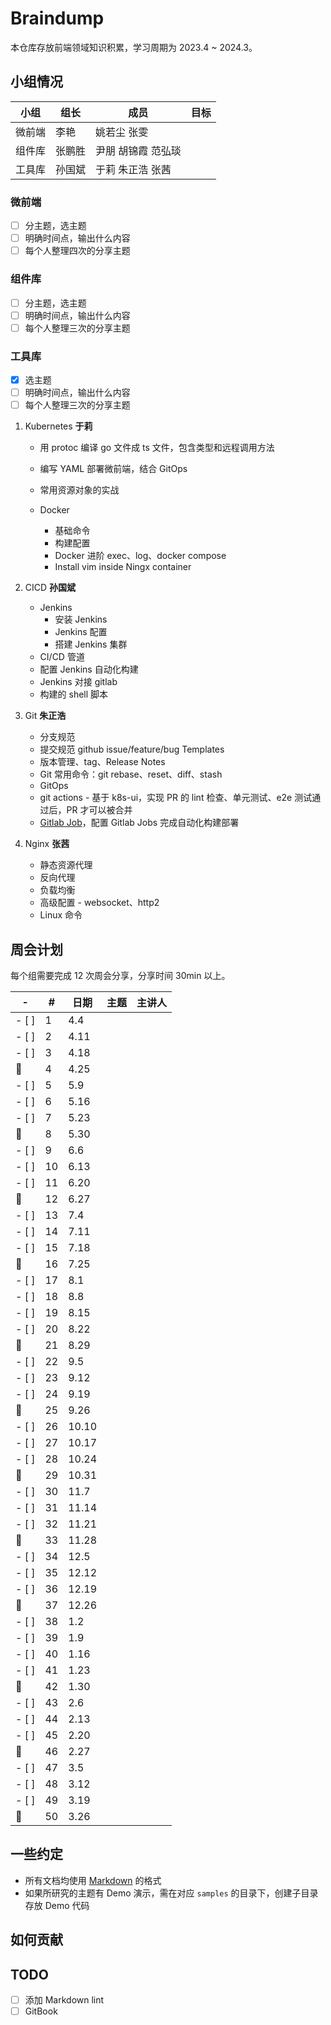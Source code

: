 # Braindump

本仓库存放前端领域知识积累，学习周期为 2023.4 ~ 2024.3。

## 小组情况

| 小组   | 组长   | 成员               | 目标 |
| ------ | ------ | ------------------ | ---- |
| 微前端 | 李艳   | 姚若尘 张雯        |      |
| 组件库 | 张鹏胜 | 尹朋 胡锦霞 范弘琰 |      |
| 工具库 | 孙国斌 | 于莉 朱正浩 张茜   |      |

<!-- 列出每个小组详细的年度规划，什么时间点，谁完成什么事情 -->

### 微前端

- [ ] 分主题，选主题
- [ ] 明确时间点，输出什么内容
- [ ] 每个人整理四次的分享主题

### 组件库

- [ ] 分主题，选主题
- [ ] 明确时间点，输出什么内容
- [ ] 每个人整理三次的分享主题

### 工具库

- [x] 选主题
- [ ] 明确时间点，输出什么内容
- [ ] 每个人整理三次的分享主题

1. Kubernetes **于莉**

   - 用 protoc 编译 go 文件成 ts 文件，包含类型和远程调用方法
   - 编写 YAML 部署微前端，结合 GitOps
   - 常用资源对象的实战
   - Docker

     - 基础命令
     - 构建配置
     - Docker 进阶 exec、log、docker compose
     - Install vim inside Ningx container

2. CICD **孙国斌**

   - Jenkins
     - 安装 Jenkins
     - Jenkins 配置
     - 搭建 Jenkins 集群
   - CI/CD 管道
   - 配置 Jenkins 自动化构建
   - Jenkins 对接 gitlab
   - 构建的 shell 脚本

3. Git **朱正浩**

   - 分支规范
   - 提交规范 github issue/feature/bug Templates
   - 版本管理、tag、Release Notes
   - Git 常用命令：git rebase、reset、diff、stash
   - GitOps
   - git actions - 基于 k8s-ui，实现 PR 的 lint 检查、单元测试、e2e 测试通过后，PR 才可以被合并
   - [Gitlab Job](https://gitlab.daocloud.cn/help/ci/examples/index)，配置 Gitlab Jobs 完成自动化构建部署

4. Nginx **张茜**

   - 静态资源代理
   - 反向代理
   - 负载均衡
   - 高级配置 - websocket、http2
   - Linux 命令

## 周会计划

每个组需要完成 12 次周会分享，分享时间 30min 以上。

| -     | #   | 日期  | 主题 | 主讲人 |
| ----- | --- | ----- | ---- | ------ |
| - [ ] | 1   | 4.4   |      |        |
| - [ ] | 2   | 4.11  |      |        |
| - [ ] | 3   | 4.18  |      |        |
| 🙈    | 4   | 4.25  |      |        |
| - [ ] | 5   | 5.9   |      |        |
| - [ ] | 6   | 5.16  |      |        |
| - [ ] | 7   | 5.23  |      |        |
| 🙈    | 8   | 5.30  |      |        |
| - [ ] | 9   | 6.6   |      |        |
| - [ ] | 10  | 6.13  |      |        |
| - [ ] | 11  | 6.20  |      |        |
| 🙈    | 12  | 6.27  |      |        |
| - [ ] | 13  | 7.4   |      |        |
| - [ ] | 14  | 7.11  |      |        |
| - [ ] | 15  | 7.18  |      |        |
| 🙈    | 16  | 7.25  |      |        |
| - [ ] | 17  | 8.1   |      |        |
| - [ ] | 18  | 8.8   |      |        |
| - [ ] | 19  | 8.15  |      |        |
| - [ ] | 20  | 8.22  |      |        |
| 🙈    | 21  | 8.29  |      |        |
| - [ ] | 22  | 9.5   |      |        |
| - [ ] | 23  | 9.12  |      |        |
| - [ ] | 24  | 9.19  |      |        |
| 🙈    | 25  | 9.26  |      |        |
| - [ ] | 26  | 10.10 |      |        |
| - [ ] | 27  | 10.17 |      |        |
| - [ ] | 28  | 10.24 |      |        |
| 🙈    | 29  | 10.31 |      |        |
| - [ ] | 30  | 11.7  |      |        |
| - [ ] | 31  | 11.14 |      |        |
| - [ ] | 32  | 11.21 |      |        |
| 🙈    | 33  | 11.28 |      |        |
| - [ ] | 34  | 12.5  |      |        |
| - [ ] | 35  | 12.12 |      |        |
| - [ ] | 36  | 12.19 |      |        |
| 🙈    | 37  | 12.26 |      |        |
| - [ ] | 38  | 1.2   |      |        |
| - [ ] | 39  | 1.9   |      |        |
| - [ ] | 40  | 1.16  |      |        |
| - [ ] | 41  | 1.23  |      |        |
| 🙈    | 42  | 1.30  |      |        |
| - [ ] | 43  | 2.6   |      |        |
| - [ ] | 44  | 2.13  |      |        |
| - [ ] | 45  | 2.20  |      |        |
| 🙈    | 46  | 2.27  |      |        |
| - [ ] | 47  | 3.5   |      |        |
| - [ ] | 48  | 3.12  |      |        |
| - [ ] | 49  | 3.19  |      |        |
| 🙈    | 50  | 3.26  |      |        |

## 一些约定

- 所有文档均使用 [Markdown](https://www.markdownguide.org/) 的格式
- 如果所研究的主题有 Demo 演示，需在对应 `samples` 的目录下，创建子目录存放 Demo 代码

## 如何贡献

## TODO

- [ ] 添加 Markdown lint
- [ ] GitBook
